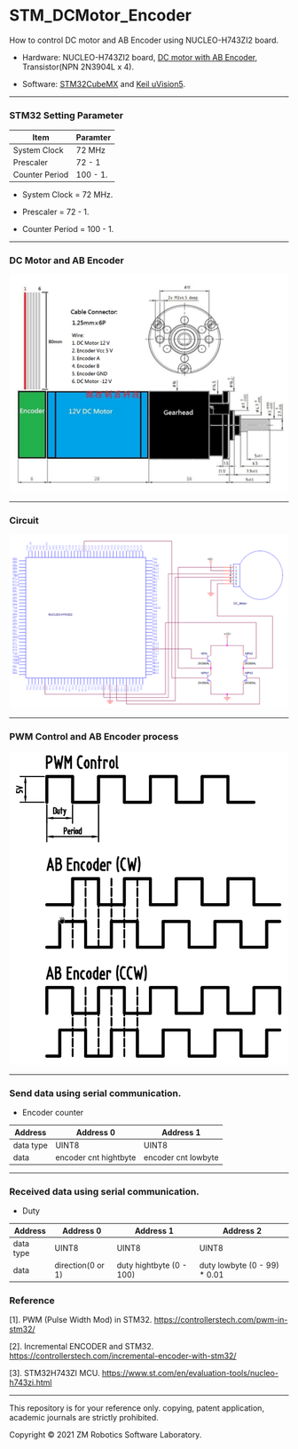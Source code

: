 # STM_DCMotor_Encoder
How to control DC motor and AB Encoder using NUCLEO-H743ZI2 board.

- Hardware:  NUCLEO-H743ZI2 board, [DC motor with AB Encoder](https://www.ruten.com.tw/item/show?21832476641790), Transistor(NPN 2N3904L x 4).

- Software: [STM32CubeMX](https://www.st.com/en/development-tools/stm32cubemx.html) and [Keil uVision5](https://www2.keil.com/mdk5/uvision/).

------

### STM32 Setting Parameter

| Item                     | Paramter    |
| ---                      | ---         |
| System Clock             | 72 MHz      |
| Prescaler                | 72 - 1      |
| Counter Period           | 100 - 1.    |

- System Clock = 72 MHz.

- Prescaler = 72 - 1.

- Counter Period = 100 - 1.

------

### DC Motor and AB Encoder

![image](https://github.com/qaz9517532846/STM_DCMotor_Encoder/blob/main/circuit/DCMotor.png)

------

### Circuit

![image](https://github.com/qaz9517532846/STM_DCMotor_Encoder/blob/main/circuit/circuit.png)

------

### PWM Control and AB Encoder process

![image](https://github.com/qaz9517532846/STM_DCMotor_Encoder/blob/main/circuit/PWM_ENCODER.png)

------

### Send data using serial communication.

- Encoder counter

| Address        | Address 0                  | Address 1                  |
| ---            | ---                        | ---                        |
| data type      | UINT8                      | UINT8                      |
| data           | encoder cnt hightbyte      | encoder cnt lowbyte        |

------

### Received data using serial communication.

- Duty

| Address        | Address 0                  | Address 1                  | Address 2|
| ---            | ---                        | ---                        | ---                           |
| data type      | UINT8                      | UINT8                      | UINT8                         |
| data           | direction(0 or 1)          | duty hightbyte (0 - 100)   | duty lowbyte (0 - 99) * 0.01  |

### Reference

[1]. PWM (Pulse Width Mod) in STM32. https://controllerstech.com/pwm-in-stm32/

[2]. Incremental ENCODER and STM32. https://controllerstech.com/incremental-encoder-with-stm32/

[3]. STM32H743ZI MCU. https://www.st.com/en/evaluation-tools/nucleo-h743zi.html

------

This repository is for your reference only. copying, patent application, academic journals are strictly prohibited.

Copyright © 2021 ZM Robotics Software Laboratory.

